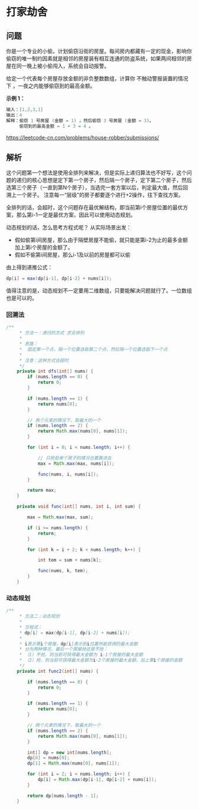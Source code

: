# 打家劫舍



## 问题

你是一个专业的小偷，计划偷窃沿街的房屋。每间房内都藏有一定的现金，影响你偷窃的唯一制约因素就是相邻的房屋装有相互连通的防盗系统，如果两间相邻的房屋在同一晚上被小偷闯入，系统会自动报警。

给定一个代表每个房屋存放金额的非负整数数组，计算你 不触动警报装置的情况下 ，一夜之内能够偷窃到的最高金额。



**示例 1：**

```java
输入：[1,2,3,1]
输出：4
解释：偷窃 1 号房屋 (金额 = 1) ，然后偷窃 3 号房屋 (金额 = 3)。
     偷窃到的最高金额 = 1 + 3 = 4 。
```

https://leetcode-cn.com/problems/house-robber/submissions/





## 解析

这个问题第一个想法是使用全排列来解决，但是实际上递归算法也不好写，这个问题的递归的核心思想是定下第一个房子，然后隔一个房子，定下第二个房子，然后选第三个房子（一直到第N个房子），当选完一套方案以后，判定最大值，然后回溯上一个房子。 注意每一“层级”的房子都要逐个进行+2操作，往下查找方案。

全排列的话，会超时，这个问题存在最优解结构，即当前第i个房屋位置的最优方案，那么第i-1一定是最优方案，因此可以使用动态规划。

动态规划的话，怎么思考方程式呢？ 从实际场景出发：

- 假如偷第i间房屋，那么由于隔壁房屋不能偷，就只能是第i-2为止的最多金额加上第i个房屋的金额了。  
- 假如不偷第i间房屋，那么i-1及以前的房屋都可以偷

由上得到递推公式：

```java
dp[i] = max(dp[i-1], dp[i-2] + nums[i]);
```

值得注意的是，动态规划不一定要用二维数组，只要能解决问题就行了。一位数组也是可以的。



### 回溯法

```java
/**
     * 方法一：递归的方式 求全排列
     *
     * 思路：
     *  固定第一个点，隔一个位置选取第二个点，然后隔一个位置选取下一个点
     *
     * 注意：这种方式会超时
     */
    private int dfs(int[] nums) {
        if (nums.length == 0) {
            return 0;
        }

        if (nums.length == 1) {
            return nums[0];
        }

        // 两个元素的情况下，取最大的一个
        if (nums.length == 2) {
            return Math.max(nums[0], nums[1]);
        }

        for (int i = 0; i < nums.length; i++) {

            // 只抢劫单个房子的情况也要算进去
            max = Math.max(max, nums[i]);

            func(nums, i, nums[i]);
        }

        return max;
    }

    private void func(int[] nums, int i, int sum) {

        max = Math.max(max, sum);

        if (i >= nums.length) {
            return;
        }

        for (int k = i + 2; k < nums.length; k++) {

            int tem = sum + nums[k];

            func(nums, k, tem);
        }
    }
```





### 动态规划

```java
/**
     * 方法二；动态规划
     *
     * 方程式：
     * dp[i] = max(dp[i-1], dp[i-2] + nums[i]);
     *
     * i表示第i个房屋，dp[i]表示到i位置所能获得的最大金额
     * 分为两种情况，最后一个房屋抢还是不抢：
     * （1）不抢，则当前可获得最大金额为 i-1个房屋的最大金额
     * （2）抢，则当前可获得最大金额为i-2个房屋的最大金额，加上第i个房屋的金额
     */
    private int func2(int[] nums) {

        if (nums.length == 0) {
            return 0;
        }

        if (nums.length == 1) {
            return nums[0];
        }

        // 两个元素的情况下，取最大的一个
        if (nums.length == 2) {
            return Math.max(nums[0], nums[1]);
        }

        int[] dp = new int[nums.length];
        dp[0] = nums[0];
        dp[1] = Math.max(nums[0], nums[1]);

        for (int i = 2; i < nums.length; i++) {
            dp[i] = Math.max(dp[i-1], dp[i-2] + nums[i]);
        }

        return dp[nums.length - 1];
    }
```

